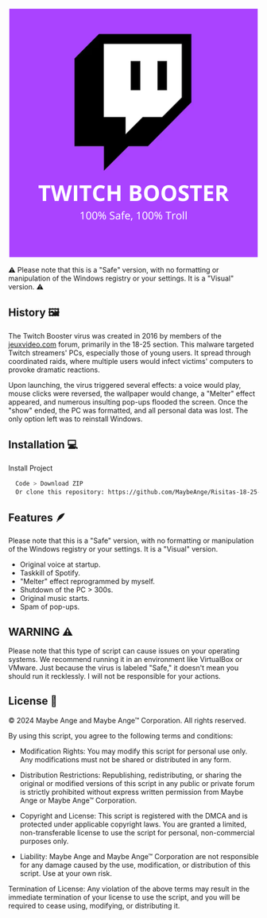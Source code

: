 <p align="center">
  <img src="https://github.com/MaybeAnge/Images/blob/main/Twitch%20Booster.png"
</p>

⚠️ Please note that this is a "Safe" version, with no formatting or manipulation of the Windows registry or your settings. It is a "Visual" version. ⚠️

## History 🖼️

The Twitch Booster virus was created in 2016 by members of the <a href="https://www.jeuxvideo.com">jeuxvideo.com</a> forum, primarily in the 18-25 section. This malware targeted Twitch streamers' PCs, especially those of young users. It spread through coordinated raids, where multiple users would infect victims' computers to provoke dramatic reactions.

Upon launching, the virus triggered several effects: a voice would play, mouse clicks were reversed, the wallpaper would change, a "Melter" effect appeared, and numerous insulting pop-ups flooded the screen. Once the "show" ended, the PC was formatted, and all personal data was lost. The only option left was to reinstall Windows.
## Installation 💻

Install Project

```bash
  Code > Download ZIP
  Or clone this repository: https://github.com/MaybeAnge/Risitas-18-25-Twitch-Booster.git
```


## Features 🪶

Please note that this is a "Safe" version, with no formatting or manipulation of the Windows registry or your settings. It is a "Visual" version.

- Original voice at startup.
- Taskkill of Spotify.
- "Melter" effect reprogrammed by myself.
- Shutdown of the PC > 300s.
- Original music starts.
- Spam of pop-ups.
## WARNING ⚠️

Please note that this type of script can cause issues on your operating systems.
We recommend running it in an environment like VirtualBox or VMware. Just because the virus is labeled "Safe," it doesn't mean you should run it recklessly. I will not be responsible for your actions.
## License 🧾

© 2024 Maybe Ange and Maybe Ange™ Corporation. All rights reserved.

By using this script, you agree to the following terms and conditions:

-  Modification Rights: You may modify this script for personal use only. Any modifications must not be shared or distributed in any form.

- Distribution Restrictions: Republishing, redistributing, or sharing the original or modified versions of this script in any public or private forum is strictly prohibited without express written permission from Maybe Ange or Maybe Ange™ Corporation.

- Copyright and License: This script is registered with the DMCA and is protected under applicable copyright laws. You are granted a limited, non-transferable license to use the script for personal, non-commercial purposes only.

- Liability: Maybe Ange and Maybe Ange™ Corporation are not responsible for any damage caused by the use, modification, or distribution of this script. Use at your own risk.

Termination of License: Any violation of the above terms may result in the immediate termination of your license to use the script, and you will be required to cease using, modifying, or distributing it.
